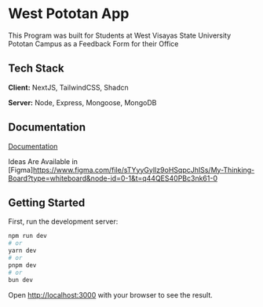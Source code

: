 
# West Pototan App

This Program was built for Students at West Visayas State University Pototan Campus as a Feedback Form for their Office  


## Tech Stack

**Client:**  NextJS, TailwindCSS, Shadcn

**Server:** Node, Express, Mongoose, MongoDB



## Documentation

[Documentation](https://linktodocumentation)

Ideas Are Available in [Figma]https://www.figma.com/file/sTYyyGylIz9oHSqpcJhISs/My-Thinking-Board?type=whiteboard&node-id=0-1&t=q44QES40PBc3nk61-0


## Getting Started

First, run the development server:

```bash
npm run dev
# or
yarn dev
# or
pnpm dev
# or
bun dev
```

Open [http://localhost:3000](http://localhost:3000) with your browser to see the result.

